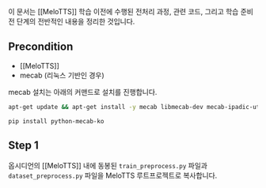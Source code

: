 이 문서는 [[MeloTTS]] 학습 이전에 수행된 전처리 과정, 관련 코드, 그리고 학습 준비 전 단계의 전반적인 내용을 정리한 것입니다.

## Precondition

- [[MeloTTS]]
- mecab (리눅스 기반인 경우)

mecab 설치는 아래의 커맨드로 설치를 진행합니다.

```bash
apt-get update && apt-get install -y mecab libmecab-dev mecab-ipadic-utf8
```

```
pip install python-mecab-ko
```


## Step 1

옵시디언의 [[MeloTTS]] 내에 동봉된 `train_preprocess.py` 파일과 `dataset_preprocess.py` 파일을 MeloTTS 루트프로젝트로 복사합니다.

